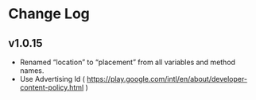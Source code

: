 # Change Log

## v1.0.15
* Renamed “location” to “placement” from all variables and method names.
* Use Advertising Id ( https://play.google.com/intl/en/about/developer-content-policy.html )